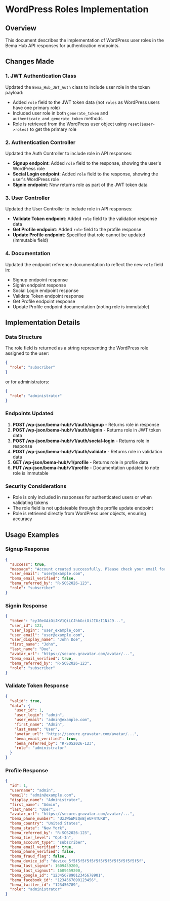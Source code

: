 # WordPress Roles Implementation

## Overview
This document describes the implementation of WordPress user roles in the Bema Hub API responses for authentication endpoints.

## Changes Made

### 1. JWT Authentication Class
Updated the `Bema_Hub_JWT_Auth` class to include user role in the token payload:
- Added `role` field to the JWT token data (not `roles` as WordPress users have one primary role)
- Included user role in both `generate_token` and `authenticate_and_generate_token` methods
- Role is retrieved from the WordPress user object using `reset($user->roles)` to get the primary role

### 2. Authentication Controller
Updated the Auth Controller to include role in API responses:
- **Signup endpoint**: Added `role` field to the response, showing the user's WordPress role
- **Social Login endpoint**: Added `role` field to the response, showing the user's WordPress role
- **Signin endpoint**: Now returns role as part of the JWT token data

### 3. User Controller
Updated the User Controller to include role in API responses:
- **Validate Token endpoint**: Added `role` field to the validation response data
- **Get Profile endpoint**: Added `role` field to the profile response
- **Update Profile endpoint**: Specified that role cannot be updated (immutable field)

### 4. Documentation
Updated the endpoint reference documentation to reflect the new `role` field in:
- Signup endpoint response
- Signin endpoint response
- Social Login endpoint response
- Validate Token endpoint response
- Get Profile endpoint response
- Update Profile endpoint documentation (noting role is immutable)

## Implementation Details

### Data Structure
The role field is returned as a string representing the WordPress role assigned to the user:
```json
{
  "role": "subscriber"
}
```

or for administrators:
```json
{
  "role": "administrator"
}
```

### Endpoints Updated
1. **POST /wp-json/bema-hub/v1/auth/signup** - Returns role in response
2. **POST /wp-json/bema-hub/v1/auth/signin** - Returns role in JWT token data
3. **POST /wp-json/bema-hub/v1/auth/social-login** - Returns role in response
4. **POST /wp-json/bema-hub/v1/auth/validate** - Returns role in validation data
5. **GET /wp-json/bema-hub/v1/profile** - Returns role in profile data
6. **PUT /wp-json/bema-hub/v1/profile** - Documentation updated to note role is immutable

### Security Considerations
- Role is only included in responses for authenticated users or when validating tokens
- The role field is not updateable through the profile update endpoint
- Role is retrieved directly from WordPress user objects, ensuring accuracy

## Usage Examples

### Signup Response
```json
{
  "success": true,
  "message": "Account created successfully. Please check your email for verification code.",
  "user_email": "user@example.com",
  "bema_email_verified": false,
  "bema_referred_by": "R-SOS2026-123",
  "role": "subscriber"
}
```

### Signin Response
```json
{
  "token": "eyJ0eXAiOiJKV1QiLCJhbGciOiJIUzI1NiJ9...",
  "user_id": 123,
  "user_login": "user_example_com",
  "user_email": "user@example.com",
  "user_display_name": "John Doe",
  "first_name": "John",
  "last_name": "Doe",
  "avatar_url": "https://secure.gravatar.com/avatar/...",
  "bema_email_verified": true,
  "bema_referred_by": "R-SOS2026-123",
  "role": "subscriber"
}
```

### Validate Token Response
```json
{
  "valid": true,
  "data": {
    "user_id": 1,
    "user_login": "admin",
    "user_email": "admin@example.com",
    "first_name": "Admin",
    "last_name": "User",
    "avatar_url": "https://secure.gravatar.com/avatar/...",
    "bema_email_verified": true,
    "bema_referred_by": "R-SOS2026-123",
    "role": "administrator"
  }
}
```

### Profile Response
```json
{
  "id": 1,
  "username": "admin",
  "email": "admin@example.com",
  "display_name": "Administrator",
  "first_name": "Admin",
  "last_name": "User",
  "avatar_url": "https://secure.gravatar.com/avatar/...",
  "bema_phone_number": "UzJWbWMzQnBjeUF4TURB",
  "bema_country": "United States",
  "bema_state": "New York",
  "bema_referred_by": "R-SOS2026-123",
  "bema_tier_level": "Opt-In",
  "bema_account_type": "subscriber",
  "bema_email_verified": true,
  "bema_phone_verified": false,
  "bema_fraud_flag": false,
  "bema_device_id": "device_5f5f5f5f5f5f5f5f5f5f5f5f5f5f5f5f",
  "bema_last_signin": 1609459200,
  "bema_last_signout": 1609459200,
  "bema_google_id": "123456789012345678901",
  "bema_facebook_id": "1234567890123456",
  "bema_twitter_id": "123456789",
  "role": "administrator"
}
```